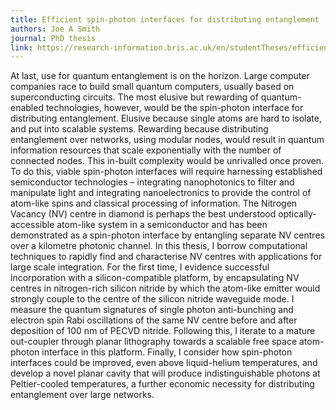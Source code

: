 ```yaml
---
title: Efficient spin-photon interfaces for distributing entanglement
authors: Joe A Smith
journal: PhD thesis
link: https://research-information.bris.ac.uk/en/studentTheses/efficient-spin-photon-interfaces-for-distributing-entanglement
---
```


At last, use for quantum entanglement is on the horizon. Large computer companies race to build small quantum computers, usually based on superconducting circuits. The most elusive but rewarding of quantum-enabled technologies, however, would be the spin-photon interface for distributing entanglement. Elusive because single atoms are hard to isolate, and put into scalable systems. Rewarding because distributing entanglement over networks, using modular nodes, would result in quantum information resources that scale exponentially with the number of connected nodes. This in-built complexity would be unrivalled once proven. To do this, viable spin-photon interfaces will require harnessing established semiconductor technologies – integrating nanophotonics to filter and manipulate light and integrating nanoelectronics to provide the control of atom-like spins and classical processing of information. The Nitrogen Vacancy (NV) centre in diamond is perhaps the best understood optically-accessible atom-like system in a semiconductor and has been demonstrated as a spin-photon interface by entangling separate NV centres over a kilometre photonic channel. In this thesis, I borrow computational techniques to rapidly find and characterise NV centres with applications for large scale integration. For the first time, I evidence successful incorporation with a silicon-compatible platform, by encapsulating NV centres in nitrogen-rich silicon nitride by which the atom-like emitter would strongly couple to the centre of the silicon nitride waveguide mode. I measure the quantum signatures of single photon anti-bunching and electron spin Rabi oscillations of the same NV centre before and after deposition of 100 nm of PECVD nitride. Following this, I iterate to a mature out-coupler through planar lithography towards a scalable free space atom-photon interface in this platform. Finally, I consider how spin-photon interfaces could be improved, even above liquid-helium temperatures, and develop a novel planar cavity that will produce indistinguishable photons at Peltier-cooled temperatures, a further economic necessity for distributing entanglement over large networks.


